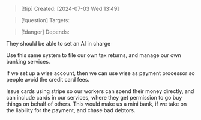 
>[!tip] Created: [2024-07-03 Wed 13:49]

>[!question] Targets: 

>[!danger] Depends: 

They should be able to set an AI in charge

Use this same system to file our own tax returns, and manage our own banking services.

If we set up a wise account, then we can use wise as payment processor so people avoid the credit card fees.

Issue cards using stripe so our workers can spend their money directly, and can include cards in our services, where they get permission to go buy things on behalf of others.  This would make us a mini bank, if we take on the liability for the payment, and chase bad debtors.